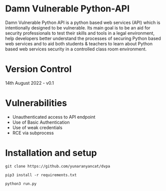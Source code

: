 # Damn Vulnerable Python-API

Damn Vulnerable Python API is a python based web services (API) which is intentionally designed to be vulnerable.
Its main goal is to be an aid for security professionals to test their skills and tools in a legal environment, help developers better understand the processes of securing Python based web services and to aid both students & teachers to learn about Python based web services security in a controlled class room environment.

# Version Control

14th August 2022 - v0.1

# Vulnerabilities

* Unauthenticated access to API endpoint
* Use of Basic Authentication
* Use of weak credentials
* RCE via subprocess

# Installation and setup

` git clone https://github.com/yunaranyancat/dvpa `

` pip3 install -r requirements.txt `

` python3 run.py `
